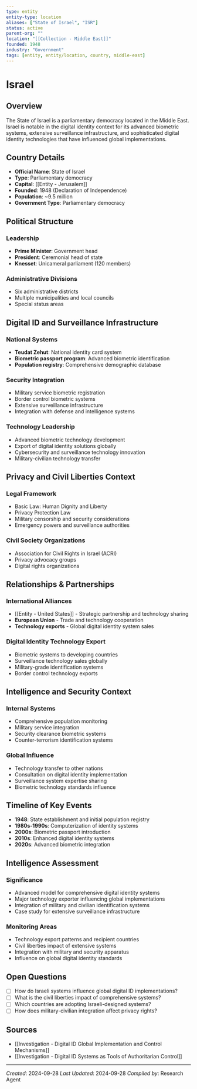 ```yaml
---
type: entity
entity-type: location
aliases: ["State of Israel", "ISR"]
status: active
parent-org: ""
location: "[[Collection - Middle East]]"
founded: 1948
industry: "Government"
tags: [entity, entity/location, country, middle-east]
---
```


# Israel

## Overview
The State of Israel is a parliamentary democracy located in the Middle East. Israel is notable in the digital identity context for its advanced biometric systems, extensive surveillance infrastructure, and sophisticated digital identity technologies that have influenced global implementations.

## Country Details
- **Official Name**: State of Israel
- **Type**: Parliamentary democracy
- **Capital**: [[Entity - Jerusalem]]
- **Founded**: 1948 (Declaration of Independence)
- **Population**: ~9.5 million
- **Government Type**: Parliamentary democracy

## Political Structure
### Leadership
- **Prime Minister**: Government head
- **President**: Ceremonial head of state
- **Knesset**: Unicameral parliament (120 members)

### Administrative Divisions
- Six administrative districts
- Multiple municipalities and local councils
- Special status areas

## Digital ID and Surveillance Infrastructure
### National Systems
- **Teudat Zehut**: National identity card system
- **Biometric passport program**: Advanced biometric identification
- **Population registry**: Comprehensive demographic database

### Security Integration
- Military service biometric registration
- Border control biometric systems
- Extensive surveillance infrastructure
- Integration with defense and intelligence systems

### Technology Leadership
- Advanced biometric technology development
- Export of digital identity solutions globally
- Cybersecurity and surveillance technology innovation
- Military-civilian technology transfer

## Privacy and Civil Liberties Context
### Legal Framework
- Basic Law: Human Dignity and Liberty
- Privacy Protection Law
- Military censorship and security considerations
- Emergency powers and surveillance authorities

### Civil Society Organizations
- Association for Civil Rights in Israel (ACRI)
- Privacy advocacy groups
- Digital rights organizations

## Relationships & Partnerships
### International Alliances
- [[Entity - United States]] - Strategic partnership and technology sharing
- **European Union** - Trade and technology cooperation
- **Technology exports** - Global digital identity system sales

### Digital Identity Technology Export
- Biometric systems to developing countries
- Surveillance technology sales globally
- Military-grade identification systems
- Border control technology exports

## Intelligence and Security Context
### Internal Systems
- Comprehensive population monitoring
- Military service integration
- Security clearance biometric systems
- Counter-terrorism identification systems

### Global Influence
- Technology transfer to other nations
- Consultation on digital identity implementation
- Surveillance system expertise sharing
- Biometric technology standards influence

## Timeline of Key Events
- **1948**: State establishment and initial population registry
- **1980s-1990s**: Computerization of identity systems
- **2000s**: Biometric passport introduction
- **2010s**: Enhanced digital identity systems
- **2020s**: Advanced biometric integration

## Intelligence Assessment
### Significance
- Advanced model for comprehensive digital identity systems
- Major technology exporter influencing global implementations
- Integration of military and civilian identification systems
- Case study for extensive surveillance infrastructure

### Monitoring Areas
- Technology export patterns and recipient countries
- Civil liberties impact of extensive systems
- Integration with military and security apparatus
- Influence on global digital identity standards

## Open Questions
- [ ] How do Israeli systems influence global digital ID implementations?
- [ ] What is the civil liberties impact of comprehensive systems?
- [ ] Which countries are adopting Israeli-designed systems?
- [ ] How does military-civilian integration affect privacy rights?

## Sources
- [[Investigation - Digital ID Global Implementation and Control Mechanisms]]
- [[Investigation - Digital ID Systems as Tools of Authoritarian Control]]

---
*Created*: 2024-09-28
*Last Updated*: 2024-09-28
*Compiled by*: Research Agent